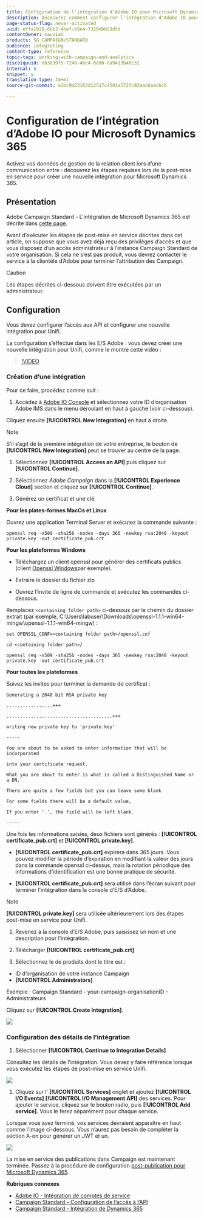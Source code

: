 ```yaml
---
title: Configuration de l’intégration d’Adobe IO pour Microsoft Dynamics 365
description: Découvrez comment configurer l'intégration d'Adobe IO pour Microsoft Dynamics 365.
page-status-flag: never-activated
uuid: effa1028-66b2-4bef-b5e4-7319dbb23d5d
contentOwner: sauviat
products: SG_CAMPAIGN/STANDARD
audience: integrating
content-type: reference
topic-tags: working-with-campaign-and-analytics
discoiquuid: eb3639f5-7246-46c4-8ddb-da9413b40c32
internal: n
snippet: y
translation-type: tm+mt
source-git-commit: a1bc9d23163d12517c4501a572fc92aac6aacbc6

---
```



# Configuration de l’intégration d’Adobe IO pour Microsoft Dynamics 365

Activez vos données de gestion de la relation client lors d’une communication entre  : découvrez les étapes requises lors de la post-mise en service pour créer une nouvelle intégration pour Microsoft Dynamics 365.

## Présentation

 Adobe Campaign Standard - L&#39;intégration de Microsoft Dynamics 365 est décrite dans [cette page](../../integrating/using/working-with-campaign-standard-and-microsoft-dynamics-365.md).

Avant d’exécuter les étapes de post-mise en service décrites dans cet article, on suppose que vous avez déjà reçu des privilèges d’accès et que vous disposez d’un accès administrateur à l’instance Campaign Standard de votre organisation.  Si cela ne s’est pas produit, vous devrez contacter le service à la clientèle d’Adobe pour terminer l’attribution des Campaign.

>[!CAUTION]
>
>Les étapes décrites ci-dessous doivent être exécutées par un administrateur.

## Configuration 

Vous devez configurer l’accès aux API et configurer une nouvelle intégration pour Unifi.

La configuration s’effectue dans les E/S Adobe : vous devez créer une nouvelle intégration pour Unifi, comme le montre cette vidéo :

>[!VIDEO](https://video.tv.adobe.com/v/27308)

### Création d’une intégration

Pour ce faire, procédez comme suit :

1. Accédez à [Adobe IO Console](https://console.adobe.io/home#) et sélectionnez votre ID d’organisation Adobe IMS dans le menu déroulant en haut à gauche (voir ci-dessous).

Cliquez ensuite **[!UICONTROL New Integration]** en haut à droite.

>[!NOTE]
>
>S’il s’agit de la première intégration de votre entreprise, le bouton de **[!UICONTROL New Integration]** peut se trouver au centre de la page.

1. Sélectionnez **[!UICONTROL Access an API]** puis cliquez sur **[!UICONTROL Continue]**.

1. Sélectionnez _Adobe Campaign_ dans la **[!UICONTROL Experience Cloud]** section et cliquez sur **[!UICONTROL Continue]**.

1. Générez un certificat et une clé.

**Pour les plates-formes MacOs et Linux**

Ouvrez une application Terminal Server et exécutez la commande suivante :

```
openssl req -x509 -sha256 -nodes -days 365 -newkey rsa:2048 -keyout private.key -out certificate_pub.crt
```

**Pour les plateformes Windows**

* Téléchargez un client openssl pour générer des certificats publics (client [Openssl Windows](https://bintray.com/vszakats/generic/download_file?file_path=openssl-1.1.1-win64-mingw.zip)par exemple).

* Extraire le dossier du fichier zip

* Ouvrez l’invite de ligne de commande et exécutez les commandes ci-dessous.

Remplacez `<containing folder path>` ci-dessous par le chemin du dossier extrait (par exemple, C:\Users\labuser\Downloads\openssl-1.1.1-win64-mingw\openssl-1.1.1-win64-mingw) :

```
set OPENSSL_CONF=<containing folder path>/openssl.cnf
 
cd <containing folder path>/
 
openssl req -x509 -sha256 -nodes -days 365 -newkey rsa:2048 -keyout private.key -out certificate_pub.crt
```

**Pour toutes les plateformes**

Suivez les invites pour terminer la demande de certificat :

```
Generating a 2048 bit RSA private key
 
.................+++
 
.......................................+++
 
writing new private key to 'private.key'
 
-----
 
You are about to be asked to enter information that will be incorporated
 
into your certificate request.
 
What you are about to enter is what is called a Distinguished Name or a DN.
 
There are quite a few fields but you can leave some blank
 
For some fields there will be a default value,
 
If you enter '.', the field will be left blank.
 
-----
```

Une fois les informations saisies, deux fichiers sont générés : **[!UICONTROL certificate_pub.crt]** et **[!UICONTROL private.key]**.

* **[!UICONTROL certificate_pub.crt]** expirera dans 365 jours. Vous pouvez modifier la période d’expiration en modifiant la valeur des jours dans la commande openssl ci-dessus, mais la rotation périodique des informations d’identification est une bonne pratique de sécurité.

* **[!UICONTROL certificate_pub.crt]** sera utilisé dans l’écran suivant pour terminer l’intégration dans la console d’E/S d’Adobe.

>[!NOTE]
>
> **[!UICONTROL private.key]** sera utilisée ultérieurement lors des étapes post-mise en service pour Unifi.

1. Revenez à la console d’E/S Adobe, puis saisissez un nom et une description pour l’intégration.

1. Télécharger **[!UICONTROL certificate_pub.crt]**

1. Sélectionnez le de produits dont le titre est  :

* ID d’organisation de votre instance Campaign
* **[!UICONTROL Administrators]**

Exemple :  Campaign Standard - your-campaign-organisationID - Administrateurs

Cliquez sur **[!UICONTROL Create Integration]**.

![](assets/MSdynACSIntegration-4B.png)

### Configuration des détails de l’intégration

1. Sélectionner **[!UICONTROL Continue to Integration Details]**

Consultez les détails de l’intégration.  Vous devez y faire référence lorsque vous exécutez les étapes de post-mise en service Unifi.

![](assets/MSdynACSIntegration-5.png)

1. Cliquez sur l’ **[!UICONTROL Services]** onglet et ajoutez **[!UICONTROL I/O Events]** **[!UICONTROL I/O Management API]** des services.  Pour ajouter le service, cliquez sur le bouton radio, puis **[!UICONTROL Add service]**.  Vous le ferez séparément pour chaque service.

Lorsque vous avez terminé, vos services devraient apparaître en haut comme l&#39;image ci-dessous. Vous n’aurez pas besoin de compléter la section A-on pour générer un  JWT et un.

![](assets/MSdynACSIntegration-6.png)

La mise en service des publications dans Campaign est maintenant terminée.  Passez à la procédure de configuration [post-publication pour Microsoft Dynamics 365](../../integrating/using/configure-microsoft-dynamics-365-for-campaign-integration.md).

**Rubriques connexes**

* [Adobe IO - Intégration de comptes de service](https://www.adobe.io/authentication/auth-methods.html#!AdobeDocs/adobeio-auth/master/AuthenticationOverview/ServiceAccountIntegration.md)
* [Campaign Standard - Configuration de l’accès à l’API](https://docs.campaign.adobe.com/doc/standard/en/api/ACS_API.html#setting-up-api-access)
* [Campaign Standard - Intégration de Dynamics 365](../../integrating/using/configure-microsoft-dynamics-365-for-campaign-integration.md)
